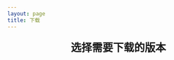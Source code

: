 ```yaml
---
layout: page
title: 下载
---
```


<p class="centerTitle">选择需要下载的版本</p>

<DownloadInfo/>

<style>

.centerTitle{
    display: block;
    text-align: center;
    font-size: 24px;
    font-weight: bold;
    margin:20px
}
</style>